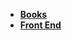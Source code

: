 - [**Books**](https://github.com/TropicalSunshine/resources/blob/master/books.md)
- [**Front End**](https://github.com/TropicalSunshine/resources/blob/master/front_end.md)
